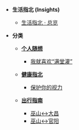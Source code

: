 <!-- /insights/_sidebar.md -->

- **生活指北 (Insights)**
  - [生活指北 · 总览](/insights/)

- **分类**
  - [**个人随想**](/insights/thoughts/)
    - [我就喜欢“满堂灌”](/insights/thoughts/cramming-style-teaching.md)

  - [**健康指北**](/insights/health/)
    - [保护你的视力](/insights/health/protect-your-eyesight.md)

  - [**出行指南**](/insights/transport/)
    - [巫山↔大昌](/insights/transport/wushan-dachang-bus.md)
    - [巫山↔官阳](/insights/transport/wushan-guanyang-bus.md)